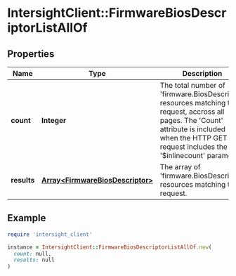 # IntersightClient::FirmwareBiosDescriptorListAllOf

## Properties

| Name | Type | Description | Notes |
| ---- | ---- | ----------- | ----- |
| **count** | **Integer** | The total number of &#39;firmware.BiosDescriptor&#39; resources matching the request, accross all pages. The &#39;Count&#39; attribute is included when the HTTP GET request includes the &#39;$inlinecount&#39; parameter. | [optional] |
| **results** | [**Array&lt;FirmwareBiosDescriptor&gt;**](FirmwareBiosDescriptor.md) | The array of &#39;firmware.BiosDescriptor&#39; resources matching the request. | [optional] |

## Example

```ruby
require 'intersight_client'

instance = IntersightClient::FirmwareBiosDescriptorListAllOf.new(
  count: null,
  results: null
)
```

